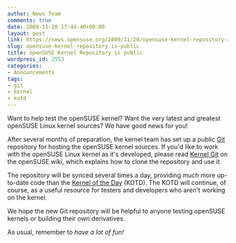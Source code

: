 ```yaml
---
author: News Team
comments: true
date: 2009-11-20 17:44:40+00:00
layout: post
link: https://news.opensuse.org/2009/11/20/opensuse-kernel-repository-is-public/
slug: opensuse-kernel-repository-is-public
title: openSUSE Kernel Repository is public
wordpress_id: 2553
categories:
- Announcements
tags:
- git
- kernel
- kotd
---
```


Want to help test the openSUSE kernel? Want the very latest and greatest openSUSE Linux kernel sources? We have good news for you!

After several months of preparation, the kernel team has set up a public [Git](http://git-scm.com/) repository for hosting the openSUSE kernel sources. If you'd like to work with the openSUSE Linux kernel as it's developed, please read [Kernel Git](http://en.opensuse.org/Kernel_Git) on the openSUSE wiki, which explains how to clone the repository and use it.

The repository will be synced several times a day, providing much more up-to-date code than the [Kernel of the Day](http://ftp.suse.com/pub/projects/kernel/kotd/) (KOTD). The KOTD will continue, of course, as a useful resource for testers and developers who aren't working on the kernel.

We hope the new Git repository will be helpful to anyone testing openSUSE kernels or building their own derivatives.

As usual, remember to _have a lot of fun!_
